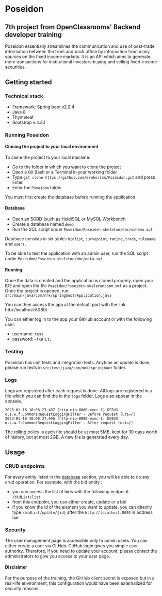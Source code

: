 # Poseidon
7th project from OpenClassrooms' Backend developer training
-------------------------------------

Poseidon essentially streamlines the communication and use of post-trade information between the front and back office by  information from many sources on the fixed income markets.
It is an API which aims to generate more transactions for institutional investors buying and selling fixed-income securities.

## Getting started

### Technical stack

- Framework: Spring boot v2.0.4
- Java 8
- Thymeleaf
- Bootstrap v.4.3.1

### Running Poseidon

#### Cloning the project to your local environment
To clone the project to your local machine:
- Go to the folder in which you want to clone the project
- Open a Git Bash or a Terminal in your working folder
- Type `git clone https://github.com/ernhollam/Poseidon.git` and press Enter
- Enter the `Poseidon` folder

You must first create the database before running the application.

#### Database
- Open an SGBD (such as HeidiSQL or MySQL Workbench
- Create a database named `demo`
- Run the SQL script under `Poseidon/Poseiden-skeleton/doc/schema.sql`

Database consists in six tables `bidlist`, `curvepoint`, `rating`, `trade`, `rulename` and `users`.

To be able to test the application with an admin user, run the SQL script under
`Poseidon/Poseiden-skeleton/doc/data.sql`

#### Running
Once the data is created and the application is cloned properly, open your IDE and open the file
`Poseidon/Poseiden-skeleton/pom.xml` as a project.
Once the project is opened, run `src/main/java/com/nnk/springboot/Application.java`

You can then access the app at the default port with the link http:/localhost:8080/

You can either log in to the app your GitHub account or with the following user:
- username: `test`
- password: `~fK9:Lt.`

### Testing
Poseidon has unit tests and integration tests. Anytime an update is done, please run tests in `src/test/java/com/nnk/springboot` folder.

### Logs
Logs are registered after each request is done. All logs are registered in a file which you can find the in the `logs` folder.
Logs also appear in the console.
```2023-01-16 10:07:57.828 [restartedMain] INFO  com.nnk.springboot.Application - Started Application in 4.608 seconds (JVM running for 5.086)
2023-01-16 10:08:27.407 [http-nio-8080-exec-1] DEBUG o.s.w.f.CommonsRequestLoggingFilter - Before request [uri=/]
2023-01-16 10:08:27.606 [http-nio-8080-exec-1] DEBUG o.s.w.f.CommonsRequestLoggingFilter - After request [uri=/]
```

The rolling policy is each file should be at most 5MB, kept for 30 days worth of history, but at most 2GB. 
A new file is generated every day.

## Usage

### CRUD endpoints

For every entity listed in the [database](#database) section, you will be able to do any crud operation.
For example, with the bid entity :
- you can access the list of bids with the following endpoint: `/bidList/list`
- from this endpoint, you can either create, update or a bid
- if you know the id of the element you want to update, you can directly type `/bidList/update/{id}` after the `http://localhost:8080` in address bar

### Security
The user management page is accessible only to admin users.
You can either create a user via GitHub. GitHub login gives you simple user authority. Therefore, if you need to update your account, please contact the administrators to give you access to your user page.

#### Disclaimer
For the purpose of the training, the GitHub client secret is exposed but in a real-life environment, this configuration would have been externalized for security reasons.

